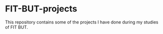 # FIT-BUT-projects
This repository contains some of the projects I have done during my studies of FIT BUT.
